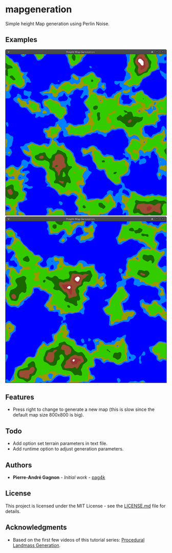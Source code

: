 # mapgeneration
Simple height Map generation using Perlin Noise.

## Examples
![Screenshot 1](/screenshots/Example1.png?raw=true "Example 1")
![Screenshot 2](/screenshots/Example2.png?raw=true "Example 2")

## Features
- Press right to change to generate a new map (this is slow since the default map size 800x800 is big).

## Todo
- Add option set terrain parameters in text file.
- Add runtime option to adjust generation parameters.

## Authors

* **Pierre-André Gagnon** - *Initial work* - [pag4k](https://github.com/pag4k)

## License

This project is licensed under the MIT License - see the [LICENSE.md](LICENSE.md) file for details.


## Acknowledgments

* Based on the first few videos of this tutorial series: [Procedural Landmass Generation](https://youtu.be/wbpMiKiSKm8).